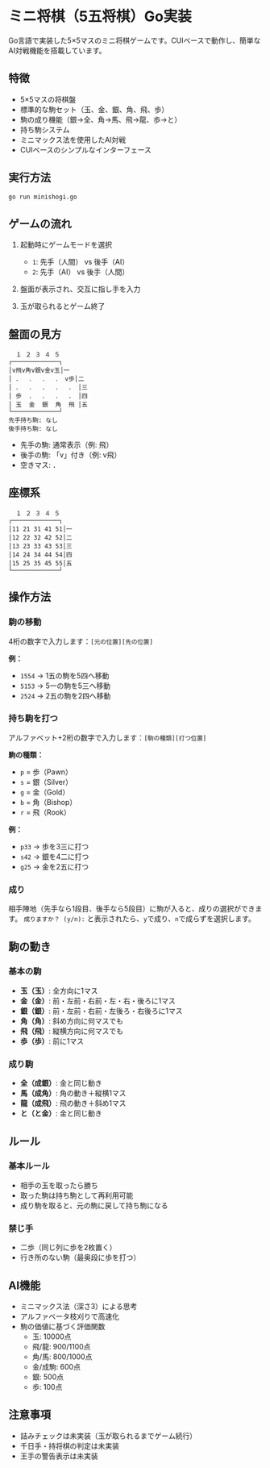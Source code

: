 # ミニ将棋（5五将棋）Go実装

Go言語で実装した5×5マスのミニ将棋ゲームです。CUIベースで動作し、簡単なAI対戦機能を搭載しています。

## 特徴

- 5×5マスの将棋盤
- 標準的な駒セット（玉、金、銀、角、飛、歩）
- 駒の成り機能（銀→全、角→馬、飛→龍、歩→と）
- 持ち駒システム
- ミニマックス法を使用したAI対戦
- CUIベースのシンプルなインターフェース

## 実行方法

```bash
go run minishogi.go
```

## ゲームの流れ

1. 起動時にゲームモードを選択
   - `1`: 先手（人間） vs 後手（AI）
   - `2`: 先手（AI） vs 後手（人間）

2. 盤面が表示され、交互に指し手を入力

3. 玉が取られるとゲーム終了

## 盤面の見方

```
  １ ２ ３ ４ ５
┌─────────────┐
│v飛v角v銀v金v玉│一  
│ ．  ．  ．  ． v歩│二
│ ．  ．  ．  ．  ． │三
│ 歩  ．  ．  ．  ． │四
│ 玉  金  銀  角  飛 │五
└─────────────┘
先手持ち駒: なし
後手持ち駒: なし
```

- 先手の駒: 通常表示（例: 飛）
- 後手の駒: 「v」付き（例: v飛）
- 空きマス: ．

## 座標系

```
  １ ２ ３ ４ ５
┌─────────────┐
│11 21 31 41 51│一  
│12 22 32 42 52│二
│13 23 33 43 53│三
│14 24 34 44 54│四
│15 25 35 45 55│五
└─────────────┘
```

## 操作方法

### 駒の移動

4桁の数字で入力します：`[元の位置][先の位置]`

**例：**
- `1554` → 1五の駒を5四へ移動
- `5153` → 5一の駒を5三へ移動
- `2524` → 2五の駒を2四へ移動

### 持ち駒を打つ

アルファベット+2桁の数字で入力します：`[駒の種類][打つ位置]`

**駒の種類：**
- `p` = 歩（Pawn）
- `s` = 銀（Silver）
- `g` = 金（Gold）
- `b` = 角（Bishop）
- `r` = 飛（Rook）

**例：**
- `p33` → 歩を3三に打つ
- `s42` → 銀を4二に打つ
- `g25` → 金を2五に打つ

### 成り

相手陣地（先手なら1段目、後手なら5段目）に駒が入ると、成りの選択ができます。
`成りますか？ (y/n):` と表示されたら、`y`で成り、`n`で成らずを選択します。

## 駒の動き

### 基本の駒
- **玉（玉）**: 全方向に1マス
- **金（金）**: 前・左前・右前・左・右・後ろに1マス
- **銀（銀）**: 前・左前・右前・左後ろ・右後ろに1マス
- **角（角）**: 斜め方向に何マスでも
- **飛（飛）**: 縦横方向に何マスでも
- **歩（歩）**: 前に1マス

### 成り駒
- **全（成銀）**: 金と同じ動き
- **馬（成角）**: 角の動き＋縦横1マス
- **龍（成飛）**: 飛の動き＋斜め1マス
- **と（と金）**: 金と同じ動き

## ルール

### 基本ルール
- 相手の玉を取ったら勝ち
- 取った駒は持ち駒として再利用可能
- 成り駒を取ると、元の駒に戻して持ち駒になる

### 禁じ手
- 二歩（同じ列に歩を2枚置く）
- 行き所のない駒（最奥段に歩を打つ）

## AI機能

- ミニマックス法（深さ3）による思考
- アルファベータ枝刈りで高速化
- 駒の価値に基づく評価関数
  - 玉: 10000点
  - 飛/龍: 900/1100点
  - 角/馬: 800/1000点
  - 金/成駒: 600点
  - 銀: 500点
  - 歩: 100点

## 注意事項

- 詰みチェックは未実装（玉が取られるまでゲーム続行）
- 千日手・持将棋の判定は未実装
- 王手の警告表示は未実装
